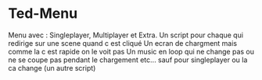 # Ted-Menu
Menu avec :
Singleplayer, Multiplayer et Extra.
Un script pour chaque qui redirige sur une scene quand c est cliqué
Un ecran de chargment mais comme la c est rapide on le voit pas
Un music en loop qui ne change pas ou ne se coupe pas pendant le chargement etc...
sauf pour singleplayer ou la ca change (un autre script)
